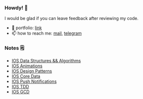 ### Howdy! 👋

I would be glad if you can leave feedback after reviewing my code.

- 💼  portfolio: [link](https://egorskikh.ru/project.html)
- 📫  how to reach me: [mail](mailto:main@egorskikh.ru), [telegram](https://t.me/egorskikh)

### Notes 🗒

- [IOS Data Structures && Algorithms ](https://github.com/egorskikh/IOS-Data-Structures-and-Algorithms)
- [IOS Animations](https://github.com/egorskikh/IOS-Animations)
- [IOS Design Patterns](https://github.com/egorskikh/IOS-Design-Patterns)
- [IOS Core Data](https://github.com/egorskikh/IOS-CoreData)
- [IOS Push Notifications](https://github.com/egorskikh/IOS-PushNotifications)
- [IOS TDD](https://github.com/egorskikh/IOS-TDD)
- [IOS GCD](https://github.com/egorskikh/IOS-Concurrency)



<!--
**egorskikh/egorskikh** is a ✨ _special_ ✨ repository because its `README.md` (this file) appears on your GitHub profile.

Here are some ideas to get you started:

- 🔭 I’m currently working on ...
- 🌱 I’m currently learning ...
- 👯 I’m looking to collaborate on ...
- 🤔 I’m looking for help with ...
- 💬 Ask me about ...
- 📫 How to reach me: ...
- 😄 Pronouns: ...
- ⚡ Fun fact: ...
- 📃  cv: [ru](https://egorskikh.ru/cv.html)
-->
